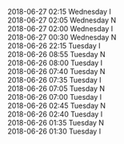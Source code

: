 2018-06-27 02:15 Wednesday  I  
2018-06-27 02:05 Wednesday  N  
2018-06-27 02:00 Wednesday  I  
2018-06-27 00:30 Wednesday  N  
2018-06-26 22:15 Tuesday  I  
2018-06-26 08:55 Tuesday  N  
2018-06-26 08:00 Tuesday  I  
2018-06-26 07:40 Tuesday  N  
2018-06-26 07:35 Tuesday  I  
2018-06-26 07:05 Tuesday  N  
2018-06-26 07:00 Tuesday  I  
2018-06-26 02:45 Tuesday  N  
2018-06-26 02:40 Tuesday  I  
2018-06-26 01:35 Tuesday  N  
2018-06-26 01:30 Tuesday  I  
